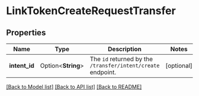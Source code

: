 # LinkTokenCreateRequestTransfer

## Properties

Name | Type | Description | Notes
------------ | ------------- | ------------- | -------------
**intent_id** | Option<**String**> | The `id` returned by the `/transfer/intent/create` endpoint. | [optional]

[[Back to Model list]](../README.md#documentation-for-models) [[Back to API list]](../README.md#documentation-for-api-endpoints) [[Back to README]](../README.md)


